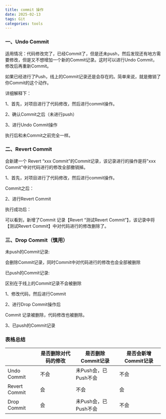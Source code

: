```yaml
---
title: commit 操作
date: 2025-02-13
tags: Git
categories: tools
---
```


### 一、Undo Commit

适用情况：代码修改完了，已经Commit了，但是还未push，然后发现还有地方需要修改，但是又不想增加一个新的Commit记录。这时可以进行Undo Commit，修改后再重新Commit。

如果已经进行了Push，线上的Commit记录还是会存在的。简单来说，就是撤销了你Commit的这个动作。

详细解释下：

1、首先，对项目进行了代码修改，然后进行commit操作。

2、确认Commit之后（未进行push）

3、进行Undo Commit操作

 执行后和未Commit之前完全一样。



### 二、Revert Commit

会新建一个 Revert “xxx Commit”的Commit记录，该记录进行的操作是将"xxx Commit"中对代码进行的修改全部撤销掉。

1、首先，对项目进行了代码修改，然后进行commit操作。

Commit之后：

2、进行Revert Commit

 执行成功后：

可以看到，新增了Commit 记录【Revert “测试Revert Commit”】，该记录中将【测试Revert Commit】中对代码进行的修改删除了。



### 三、Drop Commit（慎用）

未push的Commit记录:

会删除Commit记录，同时Commit中对代码进行的修改也会全部被删除

已push的Commit记录:

区别在于线上的Commit记录不会被删除

1、修改代码，然后进行Commit

2、进行Drop Commit操作后

Commit 记录被删除，代码修改也被删除。

 3、已push的Commit记录

 ### 表格总结

|               | 是否删除对代码的修改 | 是否删除Commit记录   | 是否会新增Commit记录 |
| ------------- | -------------------- | -------------------- | -------------------- |
| Undo Commit   | 不会                 | 未Push会，已Push不会 | 不会                 |
| Revert Commit | 会                   | 不会                 | 会                   |
| Drop Commit   | 会                   | 未Push会，已Push不会 | 不会                 |


